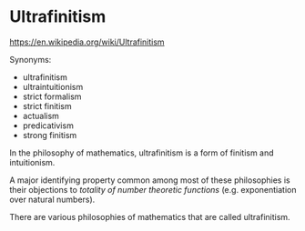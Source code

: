 # Ultrafinitism

https://en.wikipedia.org/wiki/Ultrafinitism

Synonyms:
- ultrafinitism
- ultraintuitionism
- strict formalism
- strict finitism
- actualism
- predicativism
- strong finitism

In the philosophy of mathematics, ultrafinitism is a form of finitism and intuitionism.

A major identifying property common among most of these philosophies is their objections to *totality of number theoretic functions* (e.g. exponentiation over natural numbers).

There are various philosophies of mathematics that are called ultrafinitism.
